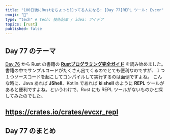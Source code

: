 ```yaml
---
title: "100日後にRustをちょっと知ってる人になる: [Day 77]REPL ツール: Evcxr"
emoji: "🦀"
type: "tech" # tech: 技術記事 / idea: アイデア
topics: [rust]
published: false
---
```

## Day 77 のテーマ

[Day 76](https://zenn.dev/shinyay/articles/hello-rust-day076) から Rust の書籍の **[Rustプログラミング完全ガイド](https://book.impress.co.jp/books/1121101129)** を読み始めました。書籍の中でサンプルコードがたくさん出てくるのでとても便利なのですが、１つ１つソースコードを起こしてコンパイルして実行するのは面倒ですよね。
こんな時に、Java あれば **JShell**、Kotlin であれば **ki shell** のように **REPL** ツールがあると便利ですよね。というわけで、Rust にも REPL ツールがないものかと探してみたのでした。

## https://crates.io/crates/evcxr_repl

## Day 77 のまとめ
